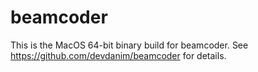 # beamcoder

This is the MacOS 64-bit binary build for beamcoder.
See https://github.com/devdanim/beamcoder for details.
